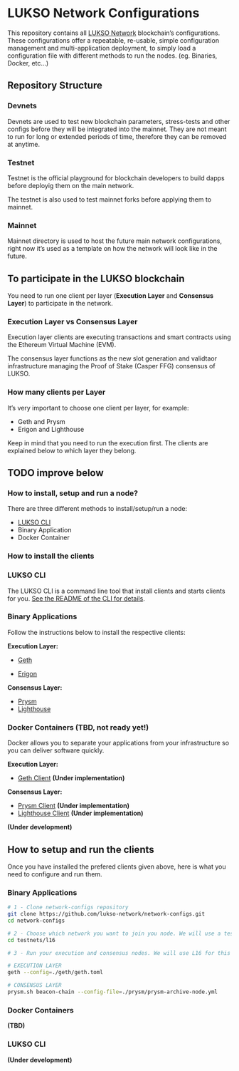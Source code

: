 # LUKSO Network Configurations

This repository contains all [LUKSO Network](https://lukso.network/) blockchain’s configurations. These configurations offer a repeatable, re-usable, simple configuration management and multi-application deployment, to simply load a configuration file with different methods to run the nodes. (eg. Binaries, Docker, etc…)

## Repository Structure

### Devnets

Devnets are used to test new blockchain parameters, stress-tests and other configs before they will be integrated into the mainnet. They are not meant to run for long or extended periods of time, therefore they can be removed at anytime.

### Testnet

Testnet is the official playground for blockchain developers to build dapps before deployig them on the main network.

The testnet is also used to test mainnet forks before applying them to mainnet.

### Mainnet

Mainnet directory is used to host the future main network configurations, right now it’s used as a template on how the network will look like in the future.

## To participate in the LUKSO blockchain

You need to run one client per layer (**Execution Layer** and **Consensus Layer**) to participate in the network.

### Execution Layer vs Consensus Layer

Execution layer clients are executing transactions and smart contracts using the Ethereum Virtual Machine (EVM).

The consensus layer functions as the new slot generation and validtaor infrastructure managing the Proof of Stake (Casper FFG) consensus of LUKSO.

### How many clients per Layer

It’s very important to choose one client per layer, for example:

- Geth and Prysm
- Erigon and Lighthouse

Keep in mind that you need to run the execution first. The clients are explained below to which layer they belong.

## TODO improve below

### How to install, setup and run a node?

There are three different methods to install/setup/run a node:

- [LUKSO CLI](https://github.com/lukso-network/tools-lukso-cli)
- Binary Application
- Docker Container

### How to install the clients

### LUKSO CLI

The LUKSO CLI is a command line tool that install clients and starts clients for you. [See the README of the CLI for details](https://github.com/lukso-network/tools-lukso-cli#readme).

### Binary Applications

Follow the instructions below to install the respective clients:

**Execution Layer:**

- [Geth](https://geth.ethereum.org/downloads)

- [Erigon](https://github.com/ledgerwatch/erigon/releases)

**Consensus Layer:**

- [Prysm](https://github.com/prysmaticlabs/prysm/releases)
- [Lighthouse](https://github.com/sigp/lighthouse/releases)

### Docker Containers (TBD, not ready yet!)

Docker allows you to separate your applications from your infrastructure so you can deliver software quickly.

**Execution Layer:**

- [Geth Client](https://github.com/lukso-network/network-docker-geth-client) **(Under implementation)**

**Consensus Layer:**

- [Prysm Client](https://github.com/lukso-network/network-docker-prysm-client) **(Under implementation)**
- [Lighthouse Client](https://github.com/lukso-network/network-docker-lighthouse-client) **(Under implementation)**

**(Under development)**

## How to setup and run the clients

Once you have installed the prefered clients given above, here is what you need to configure and run them.

### Binary Applications

```bash
# 1 - Clone network-configs repository
git clone https://github.com/lukso-network/network-configs.git
cd network-configs

# 2 - Choose which network you want to join you node. We will use a testnet for this example.
cd testnets/l16

# 3 - Run your execution and consensus nodes. We will use L16 for this example.

# EXECUTION LAYER
geth --config=./geth/geth.toml

# CONSENSUS LAYER
prysm.sh beacon-chain --config-file=./prysm/prysm-archive-node.yml
```

### Docker Containers

**(TBD)**

### LUKSO CLI

**(Under development)**

